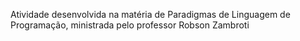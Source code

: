 Atividade desenvolvida na matéria de Paradigmas de Linguagem de Programação, ministrada pelo professor Robson Zambroti
